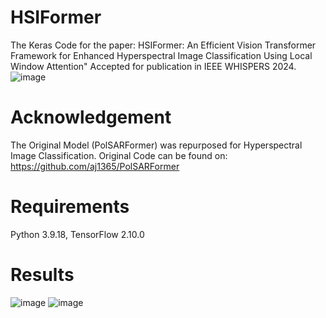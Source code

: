 # HSIFormer
The Keras Code for the paper: HSIFormer: An Efficient Vision Transformer Framework for Enhanced Hyperspectral Image Classification Using Local Window Attention" Accepted for publication in IEEE WHISPERS 2024. 
![image](https://github.com/user-attachments/assets/e25b44df-e47d-4ca0-a80b-53370b62ca62)

# Acknowledgement
The Original Model (PolSARFormer) was repurposed for Hyperspectral Image Classification. Original Code can be found on: https://github.com/aj1365/PolSARFormer 

# Requirements
Python 3.9.18, TensorFlow 2.10.0

# Results
![image](https://github.com/user-attachments/assets/83bb849e-0da4-4fc5-aed3-fb02eecc22b4)
![image](https://github.com/user-attachments/assets/85a0b999-3a5d-48f5-a226-8065105a3480)
